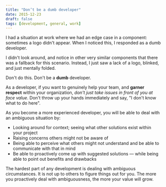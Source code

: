 ```yaml
---
title: "Don’t be a dumb developer"
date: 2015-12-23
draft: false
tags: [development, general, work]
---
```


I had a situation at work where we had an edge case in a component: sometimes a logo didn't appear. When I noticed this, I responded as a dumb developer.

I didn't look around, and notice in other very similar components that there was a fallback for this scenario. Instead, I just saw a lack of a logo, blinked, and just mentally folded.

Don't do this. Don't be a **dumb** developer.

<!--more-->

As a developer, if you want to genuinely help your team, and **garner respect** within your organization, _don't just take issues in front of you at face value_. Don't throw up your hands immediately and say, "I don't know what to do here".

As you become a more experienced developer, you will be able to deal with an ambiguous situation by:

- Looking around for context; seeing what other solutions exist within your project
- Raising concerns others might not be aware of
- Being able to perceive what others might not understand and be able to communicate with that in mind
- Be able to proactively come up with suggested solutions — while being able to point out benefits and drawbacks

The hardest part of any development is dealing with ambiguous circumstances. It is not up to others to figure things out for you. The more you proactively deal with ambiguousness, the more your value will grow.
